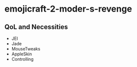 # emojicraft-2-moder-s-revenge

## QoL and Necessities 
* JEI
* Jade
* MouseTweaks
* AppleSkin
* Controlling
